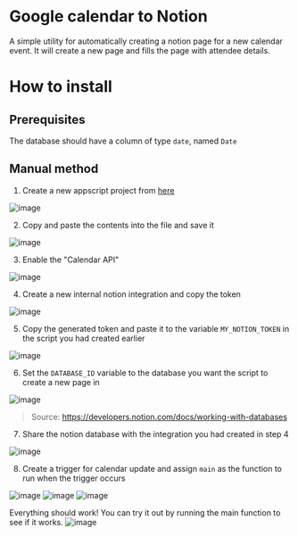 # Google calendar to Notion

A simple utility for automatically creating a notion page for a new calendar event. It will create a new page and fills the page with attendee details.

# How to install

## Prerequisites 
The database should have a column of type `date`, named `Date`

## Manual method

1. Create a new appscript project from [here](https://script.google.com/home)

![image](https://user-images.githubusercontent.com/19757243/167087563-8fac5404-3f25-4faa-98c4-07ee14aa7298.png)

2. Copy and paste the contents into the file and save it 

![image](https://user-images.githubusercontent.com/19757243/167087871-466aee81-26bd-4c9b-bfeb-f7e51e72c7f6.png)

3. Enable the "Calendar API"

![image](https://user-images.githubusercontent.com/19757243/167088148-15952990-c516-4c62-b7c1-783ac863e094.png)

4. Create a new internal notion integration and copy the token 

![image](https://user-images.githubusercontent.com/19757243/167088801-d4b58756-e30e-44dd-8f79-392f39a16aeb.png)


5. Copy the generated token and paste it to the variable `MY_NOTION_TOKEN` in the script you had created earlier

![image](https://user-images.githubusercontent.com/19757243/167088972-57ff4fae-b1f6-4d9d-9987-c658c4c2e1e5.png)

6. Set the `DATABASE_ID` variable to the database you want the script to create a new page in 

![image](https://user-images.githubusercontent.com/19757243/167089263-00c4912e-df35-40a5-a0bb-b58779fac932.png)
> Source: https://developers.notion.com/docs/working-with-databases

7. Share the notion database with the integration you had created in step 4

![image](https://user-images.githubusercontent.com/19757243/167089615-83bc8259-0538-49cb-84f5-5dbb6f1be634.png)

8. Create a trigger for calendar update and assign `main` as the function to run when the trigger occurs

![image](https://user-images.githubusercontent.com/19757243/167089831-439c4ab9-30bd-4ad1-a0cf-cc508c25c352.png)
![image](https://user-images.githubusercontent.com/19757243/167089889-2f92b23a-2b72-4ff3-ba4e-4f5603f000f5.png)
![image](https://user-images.githubusercontent.com/19757243/167090063-58cf2f3a-670c-4862-a4a4-1ad66263c1f9.png)


Everything should work! You can try it out by running the main function to see if it works.
![image](https://user-images.githubusercontent.com/19757243/167090961-538fd804-80b8-47e8-9147-d7f7a3a68701.png)


